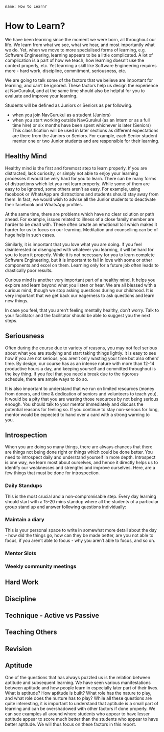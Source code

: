 ```ngMeta
name: How to Learn?
```

# How to Learn?

We have been learning since the moment we were born, all throughout our life. We learn from what we see, what we hear, and most importantly what we do. Yet, when we move to more specialised forms of learning, e.g. Software Engineering, learning appears to be a little complicated. A lot of complication is a part of how we teach, how learning doesn’t use the context properly, etc. Yet learning a skill like Software Engineering requires more - hard work, discipline, commitment, seriousness, etc.

We are going to talk some of the factors that we believe are important for learning, and can’t be ignored. These factors help us design the experience at NavGurukul, and at the same time should also be helpful for you to evaluate and improve your learning.

Students will be defined as Juniors or Seniors as per following.
- when you join NavGurukul as a student (Juniors)
- when you start working outside NavGurukul (as an Intern or as a full time hire) or six months have been spent whichever is later (Seniors)
This classification will be used in later sections as different expectations are there from the Juniors or Seniors. For example, each Senior student mentor one or two Junior students and are responsible for their learning.

## Healthy Mind
Healthy mind is the first and foremost step to learn properly. If you are distracted, lack curiosity, or simply not able to enjoy your learning processes it would be very hard for you to learn. There can be many forms of distractions which let you not learn properly. While some of them are easy to be ignored, some others aren’t as easy. For example, using facebook or WhatsApp are distractions and students should stay away from them. In fact, we would wish to advise all the Junior students to deactivate their facebook and WhatsApp profiles.

At the same time, there are problems which have no clear solution or path ahead. For example, issues related to illness of a close family member are harder to be dealt with. These often create an emotional toll which makes it harder for us to focus on our learning. Meditation and counselling can be of huge help in such cases.

Similarly, it is important that you love what you are doing. If you feel disinterested or disengaged with whatever you learning, it will be hard for you to learn it properly. While it is not necessary for you to learn complete Software Engineering, but it is important to fall in love with some or other components and excel on them. Learning only for a future job often leads to drastically poor results.

Curious mind is another very important part of a healthy mind. It helps you explore and learn beyond what you listen or hear. We are all blessed with a curious mind, though we stop asking questions during our childhood. It is very important that we get back our eagerness to ask questions and learn new things.

In case you feel, that you aren’t feeling mentally healthy, don’t worry. Talk to your facilitator and the facilitator should be able to suggest you the next steps.

## Seriousness
Often during the course due to variety of reasons, you may not feel serious about what you are studying and start taking things lightly. It is easy to see how if you are not serious, you aren’t only wasting your time but also others’ time. By design, our course has as an intense nature with more than 12-14 productive hours a day, and keeping yourself and committed throughout is the key thing. If you feel that you need a break due to the rigorous schedule, there are ample ways to do so.

It is also important to understand that we run on limited resources (money from donors, and time & dedication of seniors and volunteers to teach you). It would be a pity that you are wasting those resources by not being serious enough. You should talk to your mentor immediately and discuss the potential reasons for feeling so. If you continue to stay non-serious for long, mentor would be expected to hand over a card with a strong warning to you.

## Introspection
When you are doing so many things, there are always chances that there are things not being done right or things which could be done better. You need to introspect daily and understand yourself in more depth. Introspect is one way, we learn most about ourselves, and hence it directly helps us to identify our weaknesses and strengths and improve ourselves. Here, are a few things that must be done for introspection.

### Daily Standups
This is the most crucial and a non-compromisable step. Every day learning should start with a 15-20 mins standup where all the students of a particular group stand up and answer following questions individually:

### Maintain a diary
This is your personal space to write in somewhat more detail about the day - how did the things go, how can they be made better, are you not able to focus, if you aren’t able to focus - why you aren’t able to focus, and so on.

### Mentor Slots

### Weekly community meetings

## Hard Work
## Discipline
## Technique - Active vs Passive
## Teaching Others
## Revision

## Aptitude
One of the questions that has always puzzled us is the relation between aptitude and subsequent learning. We have seen various manifestations between aptitude and how people learn in especially later part of their lives. What is aptitude? How aptitude is built? What role has the nature to play, and what role does the nurture has to play? While all these questions are quite interesting, it is important to understand that aptitude is a small part of learning and can be overshadowed with other factors if done properly. We can see examples all around where students who appear to have lesser aptitude appear to score much better than the students who appear to have better aptitude. We will thus focus on these factors in this report.